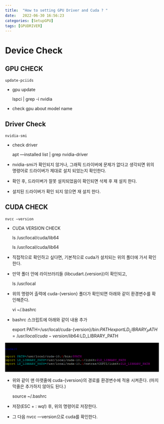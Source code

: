 ```yaml
---
title:  "How to setting GPU Driver and Cuda ? "
date:   2022-06-30 16:56:23
categories: [SetupGPU]
tags: [GPUDRIVER]
---
```


# Device Check


## GPU CHECK


    update-pciids

- gpu update


    lspci | grep -i nvidia


- check gpu about model name

## Driver Check

    nvidia-smi

- check driver 

    apt —installed list | grep nvidia-driver


- nvidia-smi가 확인되지 않거나, 그래픽 드라이버에 문제가 없다고 생각되면 위의 명령어로 드라이버가 제대로 설치 되었는지 확인한다.
- 확인 후, 드라이버가 잘못 설치되었음이 확인되면 삭제 후 재 설치 한다.
- 설치된 드라이버가 확인 되지 않으면 재 설치 한다.


## CUDA CHECK

    nvcc —version



- CUDA VERSION CHECK

    ls /usr/local/cuda/lib64

    ls /usr/local/cuda/lib64


- 직접적으로 확인하고 싶다면, 기본적으로 cuda가 설치되는 위의 폴더에 가서 확인한다.
- 만약 폴더 안에 라이브러리들 (libcudart.{version})이 확인되고,


    ls /usr/local


- 위의 명령어 출력에 cuda-{version} 폴더가 확인되면 아래와 같이 환경변수를 확인해준다.

    vi ~/.bashrc

- bashrc 스크립트에 아래와 같이 내용 추가


    export PATH=/usr/local/cuda-{version}/bin:$PATH
    export LD_LIBRARY_PATH=/usr/local/cuda-{version}/lib64:$LD_LIBRARY_PATH


![Alt text](.\images\cuda_path_in_bashrc.png)


- 위와 같이 맨 아랫줄에 cuda-{version}의 경로를 환경변수에 적용 시켜준다. (마지막줄은 추가하지 않아도 된다.)


    source ~/.bashrc

- 저장(ESC + : wq!) 후, 위의 명령어로 저장한다.
- 그 다음 nvcc —version으로 cuda를 확인한다.




